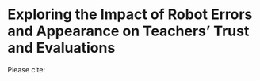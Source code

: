 # Exploring the Impact of Robot Errors and Appearance on Teachers’ Trust and Evaluations

Please cite:

